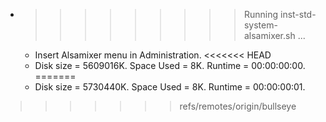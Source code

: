* >>>>>>>>> Running inst-std-system-alsamixer.sh ...
  * Insert Alsamixer menu in Administration.
<<<<<<< HEAD
  * Disk size = 5609016K. Space Used = 8K. Runtime = 00:00:00:00.
=======
  * Disk size = 5730440K. Space Used = 8K. Runtime = 00:00:00:01.
>>>>>>> refs/remotes/origin/bullseye
